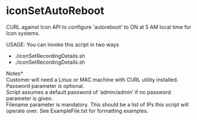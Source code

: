 # iconSetAutoReboot
CURL against Icon API to configure 'autoreboot' to ON at 5 AM local time for Icon systems.

USAGE: You can invoke this script in two ways

- ./iconSetRecordingDetails.sh <Password> <Filename>
- ./iconSetRecordingDetails.sh <Filename>

Notes* <br />
Customer will need a Linux or MAC machine with CURL utility installed.  
Password parameter is optional.  
Script assumes a default password of ‘admin/admin’ if no password parameter is given.  
Filename parameter is mandatory. This should be a list of IPs this script will operate over. See ExampleFile.txt for formatting examples.

